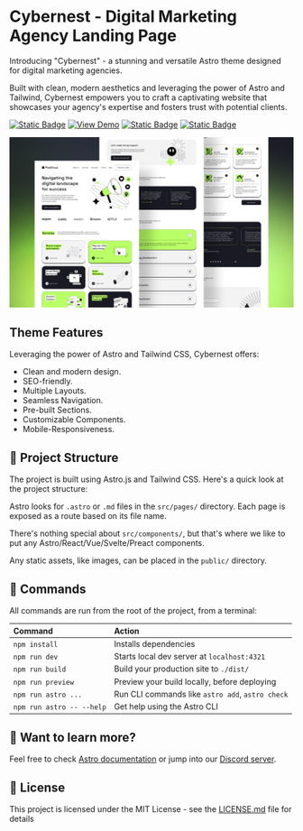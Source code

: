# Cybernest - Digital Marketing Agency Landing Page

Introducing "Cybernest" - a stunning and versatile Astro theme designed for digital marketing agencies.

Built with clean, modern aesthetics and leveraging the power of Astro and Tailwind, Cybernest empowers you to craft a captivating website that showcases your agency's expertise and fosters trust with potential clients.

[![Static Badge](https://img.shields.io/badge/UI%2FUX-Olga-blue)](https://www.figma.com/@olgaaverchenko) [![View Demo](https://img.shields.io/badge/Develop-Manul_Thanura-red)](https://lk.linkedin.com/in/manulthanura)
[![Static Badge](https://img.shields.io/badge/View_Demo-green)](https://positivustheme.vercel.app)
[![Static Badge](https://img.shields.io/badge/Astro-orange)](https://astro.build/)

![Cover](./public/cover.png)

## Theme Features

Leveraging the power of Astro and Tailwind CSS, Cybernest offers:

- Clean and modern design.
- SEO-friendly.
- Multiple Layouts.
- Seamless Navigation.
- Pre-built Sections.
- Customizable Components.
- Mobile-Responsiveness.

## 🚀 Project Structure

The project is built using Astro.js and Tailwind CSS. Here's a quick look at the project structure:

Astro looks for `.astro` or `.md` files in the `src/pages/` directory. Each page is exposed as a route based on its file name.

There's nothing special about `src/components/`, but that's where we like to put any Astro/React/Vue/Svelte/Preact components.

Any static assets, like images, can be placed in the `public/` directory.

## 🧞 Commands

All commands are run from the root of the project, from a terminal:

| Command                   | Action                                           |
| :------------------------ | :----------------------------------------------- |
| `npm install`             | Installs dependencies                            |
| `npm run dev`             | Starts local dev server at `localhost:4321`      |
| `npm run build`           | Build your production site to `./dist/`          |
| `npm run preview`         | Preview your build locally, before deploying     |
| `npm run astro ...`       | Run CLI commands like `astro add`, `astro check` |
| `npm run astro -- --help` | Get help using the Astro CLI                     |

## 👀 Want to learn more?

Feel free to check [Astro documentation](https://docs.astro.build) or jump into our [Discord server](https://astro.build/chat).

## 📄 License

This project is licensed under the MIT License - see the [LICENSE.md](LICENSE.md) file for details
